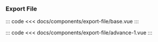 ### Export File

<component-wrap title="基本用法" describition="导出查询条件下所有数据">
<export-file-base />
</component-wrap>

::: code
<<< docs/components/export-file/base.vue
:::


<component-wrap title="导出范围选择" describition="自定义弹窗标题，导出前选择导出范围【会抛出export事件，前端需要自行处理逻辑，同时需要后端配合】">
<export-file-advance-1 />
</component-wrap>

::: code
<<< docs/components/export-file/advance-1.vue
:::

<table-wrap-attrs :list="attrs" />
<table-wrap-events :list="events" />

<script>
export default {
    data() {
        return {
            attrs: [
                {name: 'title', desc: '弹窗标题', type: 'String', optional: 'Any String', default: '导出'},
                {name: 'type', desc: '导出方式', type: 'String', optional: 'confirm | rangeCheck', default: 'confirm'},
                {name: 'visible', desc: '弹窗显示和隐藏', type: 'Boolean', optional: 'Boolean', default: 'false'}
            ],
            events: [
                {name: 'export', desc: '确认导出点击时触发', params: 'range: 选择范围模式下，用户选择的导出范围;1: 当前筛选条件下所有数据, 2: 当前页选中数据'}
            ]
        }
    }
}
</script>